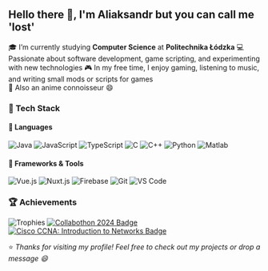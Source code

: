 ## Hello there 👋, I'm Aliaksandr but you can call me 'lost'

🎓 I’m currently studying **Computer Science** at **Politechnika Łódzka** 
💻 Passionate about software development, game scripting, and experimenting with new technologies
🎮 In my free time, I enjoy gaming, listening to music, and writing small mods or scripts for games  
🍜 Also an anime connoisseur 😄


### 🧰 Tech Stack
#### 💬 Languages
![Java](https://img.shields.io/badge/Java-%23ED8B00.svg?style=for-the-badge&logo=openjdk&logoColor=white)
![JavaScript](https://img.shields.io/badge/JavaScript-%23323330.svg?style=for-the-badge&logo=javascript&logoColor=%23F7DF1E)
![TypeScript](https://img.shields.io/badge/TypeScript-%23007ACC.svg?style=for-the-badge&logo=typescript&logoColor=white)
![C](https://img.shields.io/badge/C-%2300599C.svg?style=for-the-badge&logo=c&logoColor=white)
![C++](https://img.shields.io/badge/C%2B%2B-%2300599C.svg?style=for-the-badge&logo=c%2B%2B&logoColor=white)
![Python](https://img.shields.io/badge/Python-3670A0?style=for-the-badge&logo=python&logoColor=ffdd54)
![Matlab](https://img.shields.io/badge/MATLAB-%23E16737.svg?style=for-the-badge&logo=Mathworks&logoColor=white)

#### 🧩 Frameworks & Tools
![Vue.js](https://img.shields.io/badge/Vue.js-35495E?style=for-the-badge&logo=vue.js&logoColor=4FC08D)
![Nuxt.js](https://img.shields.io/badge/Nuxt.js-00C58E?style=for-the-badge&logo=nuxt.js&logoColor=white)
![Firebase](https://img.shields.io/badge/Firebase-039BE5?style=for-the-badge&logo=firebase)
![Git](https://img.shields.io/badge/Git-F05032.svg?style=for-the-badge&logo=git&logoColor=white)
![VS Code](https://img.shields.io/badge/VS%20Code-007ACC.svg?style=for-the-badge&logo=visual-studio-code&logoColor=white)

### 🏆 Achievements
![Trophies](https://github-profile-trophy.vercel.app/?username=YOUR_USERNAME&theme=tokyonight&no-frame=true&margin-w=10)
[![Collabothon 2024 Badge](https://img.shields.io/badge/Odznaka%2B-Verified-blue?style=flat-square&logo=google-scholar)](https://odznakaplus.ibe.edu.pl/api/public/share/assertion/7ed222725cad97500c5be07de21fb57c3fb479905c0cac891a9c8e35ff163b63)  
[![Cisco CCNA: Introduction to Networks Badge](https://img.shields.io/badge/Credly-Verified-orange?style=flat-square&logo=credly)](https://www.credly.com/badges/d4399c77-f2ba-4146-921e-2c857ae0f09a/public_url)


⭐️ *Thanks for visiting my profile! Feel free to check out my projects or drop a message 😄*

<!--
**lostbtw/lostbtw** is a ✨ _special_ ✨ repository because its `README.md` (this file) appears on your GitHub profile.

Here are some ideas to get you started:

- 🔭 I’m currently working on ...
- 🌱 I’m currently learning ...
- 👯 I’m looking to collaborate on ...
- 🤔 I’m looking for help with ...
- 💬 Ask me about ...
- 📫 How to reach me: ...
- 😄 Pronouns: ...
- ⚡ Fun fact: ...
-->

